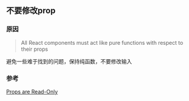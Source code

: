 ## 不要修改prop

### 原因

> All React components must act like pure functions with respect to their props

避免一些难于找到的问题，保持纯函数，不要修改输入

### 参考

[Props are Read-Only](https://facebook.github.io/react/docs/components-and-props.html#props-are-read-only)